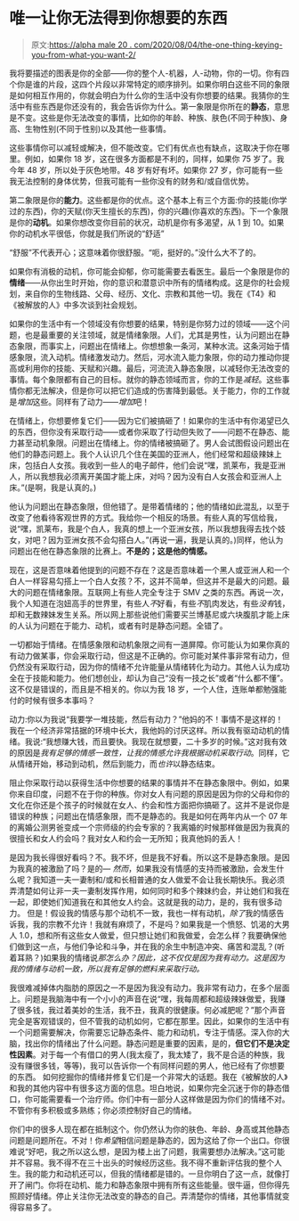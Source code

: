 # 唯一让你无法得到你想要的东西

> 原文:[https://alpha male 20 . com/2020/08/04/the-one-thing-keying-you-from-what-you-want-2/](https://alphamale20.com/2020/08/04/the-one-thing-keeping-you-from-what-you-want-2/)

我将要描述的图表是你的全部——你的整个人-机器，人-动物，你的一切。你有四个你是谁的片段，这四个片段以非常特定的顺序排列。如果你明白这些不同的象限是如何相互作用的，你就会明白为什么你的生活中没有你想要的结果。我猜你的生活中有些东西是你还没有的，我会告诉你为什么。第一象限是你所在的**静态**，意思是不变。这些是你无法改变的事情，比如你的年龄、种族、肤色(不同于种族)、身高、生物性别(不同于性别)以及其他一些事情。

这些事情你可以减轻或解决，但不能改变。它们有优点也有缺点，这取决于你在哪里。例如，如果你 18 岁，这在很多方面都是不利的，同样，如果你 75 岁了。我今年 48 岁，所以处于灰色地带。48 岁有好有坏。如果你 27 岁，你可能有一些我无法控制的身体优势，但我可能有一些你没有的财务和/或自信优势。

第二象限是你的**能力**。这些都是你的优点。这个基本上有三个方面:你的技能(你学过的东西)，你的天赋(你天生擅长的东西)，你的兴趣(你喜欢的东西)。下一个象限是你的**动机**。如果你想改变你目前的状况，动机是你有多渴望，从 1 到 10。如果你的动机水平很低，你就是我们所说的“舒适”

“舒服”不代表开心；这意味着你很舒服。“呃，挺好的。”没什么大不了的。

如果你有消极的动机，你可能会抑郁，你可能需要去看医生。最后一个象限是你的**情绪**——从你出生时开始，你的意识和潜意识中所有的情绪构成。这是你的社会规划，来自你的生物线路、父母、经历、文化、宗教和其他一切。我在《T4》和《被解放的人》中多次谈到社会规划。

如果你的生活中有一个领域没有你想要的结果，特别是你努力过的领域——这个问题，也是最重要的关注领域，就是情绪象限。人们，尤其是男性，认为问题出在静态象限，而事实上，问题出在情绪上。你想想象一条河，某种水流。这条河始于情感象限，流入动机。情绪激发动力。然后，河水流入能力象限，你的动力推动你提高或利用你的技能、天赋和兴趣。最后，河流流入静态象限，以减轻你无法改变的事情。每个象限都有自己的目标。就你的静态领域而言，你的工作是*减轻*。这些事情你都无法解决，但是你可以把它们造成的伤害降到最低。关于能力，你的工作就是*增加*这些。同样有了动力——*增加*吧！

在情绪上，你想要修复它们——因为它们被搞砸了！如果你的生活中有你渴望已久的东西，但你没有采取行动——或者你采取了行动但失败了——问题不在静态、能力甚至动机象限。问题出在情绪上。你的情绪被搞砸了。男人会试图假设问题出在他们的静态问题上。我个人认识几个住在美国的亚洲人，他们经常和超级辣妹上床，包括白人女孩。我收到一些人的电子邮件，他们会说“嘿，凯莱布，我是亚洲人，所以我想我必须离开美国才能上床，对吗？因为没有白人女孩会和亚洲人上床。”(是啊，我是认真的。)

他认为问题出在静态象限，但他错了。是带着情绪的；他的情绪如此混乱，以至于改变了他看待客观世界的方式。我给你一个相反的场景。有些人真的写信给我，说“嘿，凯莱布，我是个白人，我真的想上一个亚洲女孩，所以我想我得去找个妓女，对吧？因为亚洲女孩不会勾搭白人。”(再说一遍，我是认真的。)同样，他认为问题出在他在静态象限的比赛上。**不是的；这是他的情感。**

现在，这是否意味着他提到的问题不存在？这是否意味着一个黑人或亚洲人和一个白人一样容易勾搭上一个白人女孩？不，这并不简单，但这并不是最大的问题。最大的问题在情绪象限。互联网上有些人完全专注于 SMV 之类的东西。再说一次，我个人知道在泡妞高手的世界里，有些人*不*好看，有些*不*肌肉发达，有些*没有*钱，却和无数辣妹发生关系。所以网上那些说他们需要买兰博基尼或六块腹肌才能上床的人认为问题在于能力、动机，或者有时是静态问题。全错了。

一切都始于情绪。在情感象限和动机象限之间有一道屏障。你可能认为如果你真的有动力做某事，你会采取行动，但这是不正确的。你可能对某件事非常有动力，但仍然没有采取行动，因为你的情绪不允许能量从情绪转化为动力。其他人认为成功全在于技能和能力。他们想创业，却认为自己“没有一技之长”或者“什么都不懂”。这不仅是错误的，而且是不相关的。你以为我 18 岁，一个人住，连账单都勉强能付的时候有很多本事吗？

动力:你以为我说“我要学一堆技能，然后有动力？”他妈的不！事情不是这样的！我在一个经济非常拮据的环境中长大，我他妈的讨厌这样。所以我有驱动动机的情绪。我说:“我想赚大钱，而且要快。我现在就想要，二十多岁的时候。”这对我有效的原因是*我有足够的情感一致性，让我的情感允许我根据动机采取行动*。同样，它从情绪开始，移动到动机，然后到能力，而*也许*以静态结束。

阻止你采取行动以获得生活中你想要的结果的事情并不在静态象限中。例如，如果你来自印度，问题不在于你的种族。你对女人有问题的原因是因为你的父母和你的文化在你还是个孩子的时候就在女人、约会和性方面把你搞砸了。这并不是说你是错误的种族；问题出在情感象限，而不是静态的。我是如何在两年内从一个 07 年的离婚公测男爸变成一个宗师级的约会专家的？我离婚的时候那样做是因为我真的很擅长和女人约会吗？我对女人和约会一无所知；我真他妈的丢人！

是因为我长得很好看吗？不。我不坏，但是我不好看。所以这不是静态象限。是因为我真的被激励了吗？是的— *然而*，如果我没有情感的支持而被激励，会发生什么呢？我知道一夫一妻制和/或和长相普通的女人做爱不会让我长期快乐。我必须弄清楚如何让非一夫一妻制发挥作用，如何同时和多个辣妹约会，并让她们和我在一起，即使她们知道我在和其他女人约会。这就是我的动力，是的，我有很多动力。 但是！假设我的情感与那个动机不一致，我也一样有动机，*除了*我的情感告诉我，我的宗教不允许！我就有麻烦了，不是吗？如果我是一个愤怒、饥渴的大男人 1.0，想和所有这些女人做爱，但只想让她们和我做爱，会怎么样？我要确保他们做到这一点，与他们争论和斗争，并在我的余生中制造冲突、痛苦和混乱？(听着耳熟？)如果我的情绪说*那怎么办？因此，这不仅仅是因为我有动力。这是因为我的情绪与动机一致，所以我有足够的燃料来采取行动。*

我很难减掉体内脂肪的原因之一不是因为我没有动力。我非常有动力，在多个层面上。问题是我脑海中有一个小小的声音在说“嘿，我每周都和超级辣妹做爱，我赚了很多钱，我过着美妙的生活，我不丑，我真的很健康。何必减肥呢？”那个声音完全是客观错误的，但不管我的动机如何，它都在那里。因此，如果你的生活中有一个问题需要解决，你需要忘记静态条件、能力和动机，专注于情感。深入你的大脑，找出你的情绪出了什么问题。静态问题是重要的因素，是的，**但它们不是决定性因素**。对于每一个有借口的男人(我太瘦了，我太矮了，我不是合适的种族，我没有赚很多钱，等等)，我可以告诉你一个有同样问题的男人，他已经有了你想要的东西。
如何挖掘你的情绪并修复它们是一个非常大的话题。我在《被解放的人》和我的其他内容中有很多这方面的信息。坦白地说，如果你完全沉迷于你的静态借口，你可能需要看一个治疗师。你们中有一部分人这样做是因为你们的情绪不对。不管你有多积极或多熟练；你必须控制好自己的情绪。

你们中的很多人现在都在抵制这个。你仍然认为你的肤色、年龄、身高或其他静态问题是问题所在。不对！你*希望*相信问题是静态的，因为这给了你一个出口。你很难说“好吧，我之所以这么想，是因为楼上出了问题，我需要想办法解决。”这可能并不容易。我不得不在三十出头的时候经历这些。我不得不重新评估我的整个人生。我的能力和动机还可以，但我的情绪都是错的。一旦你明白了这一点，就像打开了闸门。你将在动机、能力和静态象限中拥有所有这些能量。很牛逼，但你得先照顾好情绪。停止关注你无法改变的静态的自己。弄清楚你的情绪，其他事情就变得容易多了。
